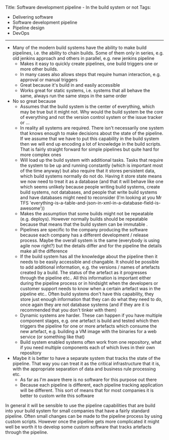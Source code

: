 Title: Software development pipeline - In the build system or not
Tags:
  - Delivering software
  - Software development pipeline
  - Pipeline design
  - DevOps
---

- Many of the modern build systems have the ability to make build pipelines, i.e. the ability to chain builds. Some of
  them only in series, e.g. old jenkins approach and others in parallel, e.g. new jenkins pipeline
  - Makes it easy to quickly create pipelines, one build triggers one or more other builds.
  - In many cases also allows steps that require human interaction, e.g. approval or manual triggers
  - Great because it's build in and easily accessible
  - Works great for static systems, i.e. systems that all behave the same, always run the same steps in the same order
- No so great because
  - Assumes that the build system is the center of everything, which may be true but it might not. Why would the
    build system be the core of everything and not the version control system or the issue tracker or ...
  - In reality all systems are required. There isn't necessarily one system that knows enough to make decisions
    about the state of the pipeline. If we assume that we have to put this capability in the build system then we
    will end up encoding a lot of knowledge in the build scripts. That is fairly straight forward for simple pipelines
    but quite hard for more complex ones
  - Will load up the build system with additional tasks. Tasks that require the system to be up and running constantly
    (which is important most of the time anyway) but also require that it stores persistent data, which build systems
    normally do not do. Having it store state means we now need to treat it as a database (and that it will behave like
    one which seems unlikely because people writing build systems, create build systems, not databases, and people that
    write build systems and have databases might need to reconsider (I'm looking at you Mr
    TFS 'everything-is-a-table-and-json-in-xml-in-a-database-field-is-awesome'))
  - Makes the assumption that some builds might not be repeatable (e.g. deploys). However normally builds should be
    repeatable because that means that the build system can be immutable .
  - Pipelines are specific to the company producing the software because each company has a different development / release
    process. Maybe the overall system is the same (everybody is using agile now right?) but the details differ and for the
    pipeline the details make all the difference
  - If the build system has all the knowledge about the pipeline then it needs to be easily accessible and changable. It
    should be possible to add additional information, e.g. the versions / names of artefacts created by a build. The status
    of the artefact as it progresses through the pipeline etc.. All this information is important either during the
    pipeline process or in hindsight when the developers or customer support needs to know when a certain artefact was
    in the pipeline etc.. Often build systems don't have this capability, they store just enough information that they
    can do what they need to do, once again they are not database systems (and if they are it is recommended that you
    don't tinker with them)
  - Dynamic systems are harder. These can happen if you have multiple component stages, e.g. one artefact is build and
    tested which then triggers the pipeline for one or more artefacts which consume the new artefact, e.g. building
    a VM image with the binaries for a web service (or something like that)
  - Build system enabled systems often work from one repository, what if you need multiple components each of which lives
    in their own repository
- Maybe it is better to have a separate system that tracks the state of the pipeline. That way you can treat it as the
  critical infrastructure that it is, with the appropriate separation of data and business rule processing etc.
  - As far as I'm aware there is no software for this purpose out there
  - Because each pipeline is different, each pipeline tracking application will be different. This sort of means
    that for most companies it is better to custom write this software

In general it will be sensible to use the pipeline capabilities that are build into your build system for small companies
that have a fairly standard pipeline. Often small changes can be made to the pipeline process by using custom scripts.
However once the pipeline gets more complicated it might well be worth it to develop some custom software that tracks
artefacts through the pipeline.
